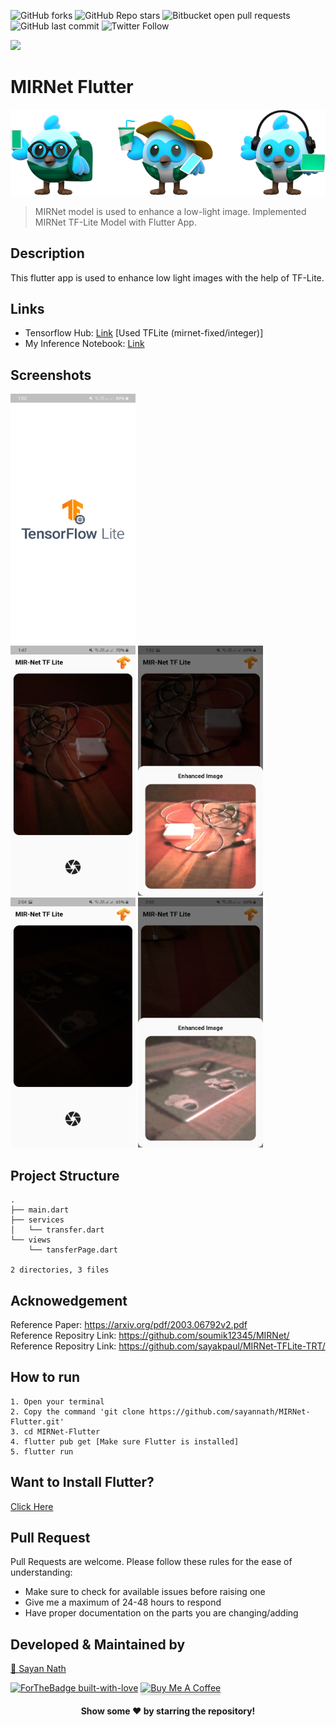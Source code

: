 ![GitHub forks](https://img.shields.io/github/forks/sayannath/MIRNet-Flutter?style=for-the-badge)
![GitHub Repo stars](https://img.shields.io/github/stars/sayannath/MIRNet-Flutter?style=for-the-badge)
![Bitbucket open pull requests](https://img.shields.io/bitbucket/pr-raw/sayannath/MIRNet-Flutter?style=for-the-badge)
![GitHub last commit](https://img.shields.io/github/last-commit/sayannath/MIRNet-Flutter?style=for-the-badge)
![Twitter Follow](https://img.shields.io/twitter/follow/SayanNa20204009?style=for-the-badge)

<a href="https://github.com/sayannath/MIRNet-Flutter/graphs/contributors">
  <img src="https://contrib.rocks/image?repo=sayannath/MIRNet-Flutter" />
</a>

# MIRNet Flutter
<img src="screenshots/git_dashes.png">

> MIRNet model is used to enhance a low-light image. Implemented MIRNet TF-Lite Model with Flutter App.

## Description

This flutter app is used to enhance low light images with the help of TF-Lite.

## Links
* Tensorflow Hub: [Link](https://tfhub.dev/sayakpaul/lite-model/mirnet-fixed/dr/1)     [Used TFLite (mirnet-fixed/integer)]<br>
* My Inference Notebook: [Link]( https://github.com/sayannath/Low-Light-Image-Enhancement)

## Screenshots
<p>
    <img height=400 width=200 src="screenshots/splash-screen.jpg"><br>
    <img height=400 width=200 src="screenshots/one.jpg">
    <img height=400 width=200 src="screenshots/two.jpg"><br>
    <img height=400 width=200 src="screenshots/three.jpg">
    <img height=400 width=200 src="screenshots/four.jpg">
</p>

## Project Structure
```
.
├── main.dart
├── services
│   └── transfer.dart
└── views
    └── tansferPage.dart

2 directories, 3 files
```
## Acknowedgement
Reference Paper: https://arxiv.org/pdf/2003.06792v2.pdf<br>
Reference Repositry Link: https://github.com/soumik12345/MIRNet/<br>
Reference Repositry Link: https://github.com/sayakpaul/MIRNet-TFLite-TRT/

## How to run
```
1. Open your terminal
2. Copy the command 'git clone https://github.com/sayannath/MIRNet-Flutter.git'
3. cd MIRNet-Flutter
4. flutter pub get [Make sure Flutter is installed]
5. flutter run
```
## Want to Install Flutter?
[Click Here](https://flutter.dev/docs/get-started/install)

## Pull Request

Pull Requests are welcome. Please follow these rules for the ease of understanding:
* Make sure to check for available issues before raising one
* Give me a maximum of 24-48 hours to respond
* Have proper documentation on the parts you are changing/adding

## Developed & Maintained by

[👨 Sayan Nath](https://sayannath.biz/)

[![ForTheBadge built-with-love](http://ForTheBadge.com/images/badges/built-with-love.svg)](https://github.com/sayannath)
<a href="https://www.buymeacoffee.com/sayannath235" target="_blank"><img src="https://www.buymeacoffee.com/assets/img/custom_images/orange_img.png" alt="Buy Me A Coffee" style="height: 41px !important;width: 174px !important;box-shadow: 0px 3px 2px 0px rgba(190, 190, 190, 0.5) !important;-webkit-box-shadow: 0px 3px 2px 0px rgba(190, 190, 190, 0.5) !important;" ></a>

<div align="center">
  
#### Show some ❤️ by starring the repository!
</div>
